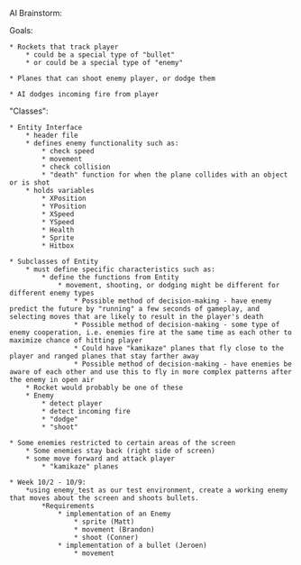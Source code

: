 AI Brainstorm:



Goals:

	* Rockets that track player
		* could be a special type of "bullet"
		* or could be a special type of "enemy"

	* Planes that can shoot enemy player, or dodge them

	* AI dodges incoming fire from player

"Classes":

	* Entity Interface
		* header file
		* defines enemy functionality such as:
			* check speed
			* movement
			* check collision
			* "death" function for when the plane collides with an object or is shot
		* holds variables
			* XPosition
			* YPosition
			* XSpeed
			* YSpeed
			* Health
			* Sprite
			* Hitbox

	* Subclasses of Entity
		* must define specific characteristics such as:
			* define the functions from Entity
				* movement, shooting, or dodging might be different for different enemy types
					* Possible method of decision-making - have enemy predict the future by "running" a few seconds of gameplay, and selecting moves that are likely to result in the player's death
					* Possible method of decision-making - some type of enemy cooperation, i.e. enemies fire at the same time as each other to maximize chance of hitting player
					* Could have "kamikaze" planes that fly close to the player and ranged planes that stay farther away
					* Possible method of decision-making - have enemies be aware of each other and use this to fly in more complex patterns after the enemy in open air
		* Rocket would probably be one of these
		* Enemy
			* detect player
			* detect incoming fire
			* "dodge"
			* "shoot"

	* Some enemies restricted to certain areas of the screen
		* Some enemies stay back (right side of screen)
		* some move forward and attack player 
			* "kamikaze" planes

	* Week 10/2 - 10/9:
		*using enemy_test as our test environment, create a working enemy that moves about the screen and shoots bullets.
			*Requirements
				* implementation of an Enemy
					* sprite (Matt)
					* movement (Brandon)
					* shoot (Conner)
				* implementation of a bullet (Jeroen)
					* movement
